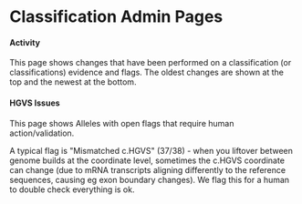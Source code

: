 # Classification Admin Pages

#### Activity

This page shows changes that have been performed on a classification (or classifications) evidence and flags.
The oldest changes are shown at the top and the newest at the bottom.

#### HGVS Issues

This page shows Alleles with open flags that require human action/validation.

A typical flag is "Mismatched c.HGVS" (37/38) - when you liftover between genome builds at the coordinate level, sometimes the c.HGVS coordinate can change (due to mRNA transcripts aligning differently to the reference sequences, causing eg exon boundary changes). We flag this for a human to double check everything is ok. 